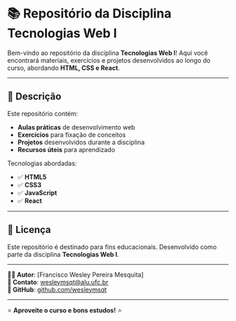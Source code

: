 # 📚 Repositório da Disciplina **Tecnologias Web I**

Bem-vindo ao repositório da disciplina **Tecnologias Web I**! Aqui você encontrará materiais, exercícios e projetos desenvolvidos ao longo do curso, abordando **HTML, CSS e React**.

---

## 📌 **Descrição**

Este repositório contém:
- **Aulas práticas** de desenvolvimento web
- **Exercícios** para fixação de conceitos
- **Projetos** desenvolvidos durante a disciplina
- **Recursos úteis** para aprendizado

Tecnologias abordadas:
- ✅ **HTML5** 
- ✅ **CSS3**
- ✅ **JavaScript** 
- ✅ **React** 

---

## 📜 **Licença**

Este repositório é destinado para fins educacionais. Desenvolvido como parte da disciplina **Tecnologias Web I**.

---

**👨‍💻 Autor**: [Francisco Wesley Pereira Mesquita]  
**📧 Contato**: wesleymsqt@alu.ufc.br  
**🔗 GitHub**: [github.com/wesleymsqt](https://github.com/wesleymsqt)  

---

⭐ **Aproveite o curso e bons estudos!** ⭐